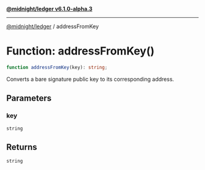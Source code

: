 [**@midnight/ledger v6.1.0-alpha.3**](../README.md)

***

[@midnight/ledger](../globals.md) / addressFromKey

# Function: addressFromKey()

```ts
function addressFromKey(key): string;
```

Converts a bare signature public key to its corresponding address.

## Parameters

### key

`string`

## Returns

`string`
